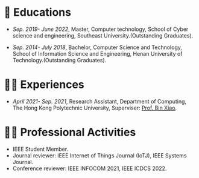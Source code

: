 
# 📖 Educations
- *Sep. 2019- June 2022*, Master, Computer technology, School of Cyber science and engineering, Southeast University.(Outstanding Graduates).

- *Sep. 2014- July 2018*, Bachelor, Computer Science and Technology, School of Information Science and Engineering, Henan University of Technology.(Outstanding Graduates).


# 👨‍💻 Experiences
- *April 2021- Sep. 2021*, Research Assistant, Department of Computing, The Hong Kong Polytechnic University, Superviser: [Prof. Bin Xiao](https://www4.comp.polyu.edu.hk/~csbxiao/).

# 👨‍💻 Professional Activities
- IEEE Student Member.
- Journal reviewer: IEEE Internet of Things Journal (IoTJ), IEEE Systems Journal.
- Conference reviewer: IEEE INFOCOM 2021, IEEE ICDCS 2022.
